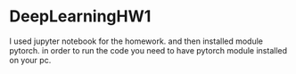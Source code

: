 # DeepLearningHW1
I used jupyter notebook for the homework. 
and then installed module pytorch. 
in order to run the code you need to have pytorch module installed on your pc. 

